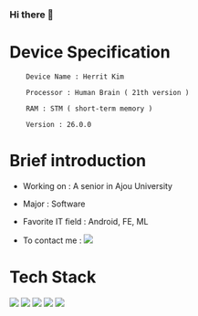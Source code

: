 ### Hi there 👋

<!--
**ekfaktldk11/ekfaktldk11** is a ✨ _special_ ✨ repository because its `README.md` (this file) appears on your GitHub profile.

Here are some ideas to get you started:

- 🔭 I’m currently working on ...
- 🌱 I’m currently learning ...
- 👯 I’m looking to collaborate on ...
- 🤔 I’m looking for help with ...
- 💬 Ask me about ...
- 📫 How to reach me: ...
- 😄 Pronouns: ...
- ⚡ Fun fact: ...
-->
# Device Specification

        Device Name : Herrit Kim

        Processor : Human Brain ( 21th version )

        RAM : STM ( short-term memory )

        Version : 26.0.0

# Brief introduction

- Working on : A senior in Ajou University 

- Major : Software

- Favorite IT field : Android, FE, ML

- To contact me :   <a href="mailto:ekfaktldk11@gmail.com" target="_blank"><img src="https://img.shields.io/badge/Gmail-EA4335?style=flat-square&logo=Gmail&logoColor=white"/></a>

# Tech Stack
<a href="https://ko.reactjs.org/" target="_blank"><img src="https://img.shields.io/badge/React-61DAFB?style=flat-square&logo=React&logoColor=white"/></a>  <a href="https://reactnative.dev/" target="_blank"><img src="https://img.shields.io/badge/ReactNative-61DAFB?style=flat-square&logo=React&logoColor=white"/></a>  <a href="https://developer.mozilla.org/ko/docs/Web/JavaScript" target="_blank"><img src="https://img.shields.io/badge/JavaScript-F7DF1E?style=flat-square&logo=Javascript&logoColor=white"/></a>  <a href="https://developer.mozilla.org/ko/docs/Web/CSS" target="_blank"><img src="https://img.shields.io/badge/CSS-1572B6?style=flat-square&logo=CSS3&logoColor=white"/></a>  <a href="https://developer.mozilla.org/ko/docs/Web/HTML" target="_blank"><img src="https://img.shields.io/badge/HTML-E34F26?style=flat-square&logo=HTML5&logoColor=white"/></a>  

